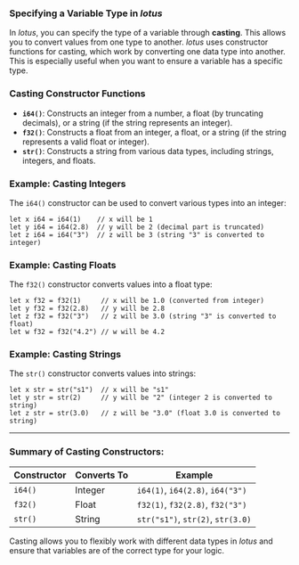 ### Specifying a Variable Type in *lotus*
In *lotus*, you can specify the type of a variable through **casting**. This allows you to convert values from one type to another. *lotus* uses constructor functions for casting, which work by converting one data type into another. This is especially useful when you want to ensure a variable has a specific type.

### Casting Constructor Functions

- **`i64()`**: Constructs an integer from a number, a float (by truncating decimals), or a string (if the string represents an integer).
- **`f32()`**: Constructs a float from an integer, a float, or a string (if the string represents a valid float or integer).
- **`str()`**: Constructs a string from various data types, including strings, integers, and floats.

### Example: Casting Integers
The `i64()` constructor can be used to convert various types into an integer:

```lotus
let x i64 = i64(1)    // x will be 1
let y i64 = i64(2.8)  // y will be 2 (decimal part is truncated)
let z i64 = i64("3")  // z will be 3 (string "3" is converted to integer)
```

### Example: Casting Floats
The `f32()` constructor converts values into a float type:

```lotus
let x f32 = f32(1)     // x will be 1.0 (converted from integer)
let y f32 = f32(2.8)   // y will be 2.8
let z f32 = f32("3")   // z will be 3.0 (string "3" is converted to float)
let w f32 = f32("4.2") // w will be 4.2
```

### Example: Casting Strings
The `str()` constructor converts values into strings:

```lotus
let x str = str("s1")  // x will be "s1"
let y str = str(2)     // y will be "2" (integer 2 is converted to string)
let z str = str(3.0)   // z will be "3.0" (float 3.0 is converted to string)
```

---

### Summary of Casting Constructors:

| Constructor | Converts To | Example                                |
|-------------|-------------|----------------------------------------|
| `i64()`     | Integer     | `i64(1)`, `i64(2.8)`, `i64("3")`      |
| `f32()`     | Float       | `f32(1)`, `f32(2.8)`, `f32("3")`      |
| `str()`     | String      | `str("s1")`, `str(2)`, `str(3.0)`      |

Casting allows you to flexibly work with different data types in *lotus* and ensure that variables are of the correct type for your logic.